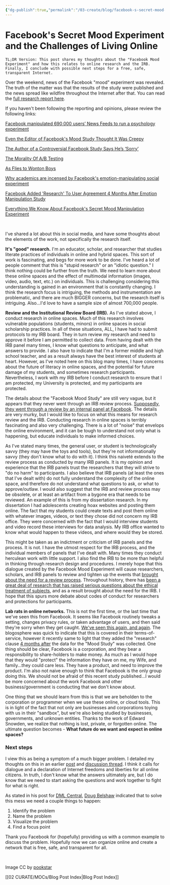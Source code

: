 ```yaml
---
{"dg-publish":true,"permalink":"/03-create/blog/facebook-s-secret-mood-experiment-and-the-challenges-of-living-online/","title":"Facebook's Secret Mood Experiment and the Challenges of Living Online","tags":["digital-identity","digital-literacies","privacy","social-media","social-networking"]}
---
```


# Facebook's Secret Mood Experiment and the Challenges of Living Online

```
TL;DR Version: This post shares my thoughts about the "Facebook Mood Experiment" and how this relates to online research and the IRB. Finally, I conclude with possible next steps for a free, safe, transparent Internet.
```

Over the weekend, news of the Facebook "mood" experiment was revealed. The truth of the matter was that the results of the study were published and the news spread like wildfire throughout the Internet after that. You can read the [full research report here](http://m.pnas.org/content/111/24/8788.full).

If you haven't been following the reporting and opinions, please review the following links:

[Facebook manipulated 690,000 users’ News Feeds to run a psychology experiment](http://thenextweb.com/facebook/2014-06-28/facebook-manipulated-690000-users-news-feeds-run-psychology-experiment/)

[Even the Editor of Facebook's Mood Study Thought It Was Creepy](http://m.theatlantic.com/technology/archive/2014/06/even-the-editor-of-facebooks-mood-study-thought-it-was-creepy/373649/)

[The Author of a Controversial Facebook Study Says He’s ‘Sorry’](http://time.com/2939100/facebook-study-emotions-adam-kramer/)

[The Morality Of A/B Testing](http://techcrunch.com/2014-06-29/ethics-in-a-data-driven-world/?ncid=rss)

[As Flies to Wonton Boys](http://laboratorium.net/archive/2014-06-28/as_flies_to_wanton_boys)

[Why academics are incensed by Facebook's emotion-manipulating social experiment](http://www.fastcompany.com/3032523/most-innovative-companies-2014/why-academics-are-incensed-by-facebooks-emotion-manipulating-?partner=rss)

[Facebook Added 'Research' To User Agreement 4 Months After Emotion Manipulation Study](http://www.forbes.com/sites/kashmirhill/2014-06-30/facebook-only-got-permission-to-do-research-on-users-after-emotion-manipulation-study/)

[Everything We Know About Facebook's Secret Mood Manipulation Experiment](http://www.theatlantic.com/technology/archive/2014/06/everything-we-know-about-facebooks-secret-mood-manipulation-experiment/373648/)

 

I've shared a lot about this in social media, and have some thoughts about the elements of the work, not specifically the research itself.

**It's "good" research.** I'm an educator, scholar, and researcher that studies literate practices of individuals in online and hybrid spaces. This sort of work is fascinating, and begs for more work to be done. I've heard a lot of people comment that this is "stupid research" or an "idiotic question." I think nothing could be further from the truth. We need to learn more about these online spaces and the effect of multimodal information (images, video, audio, text, etc.) on individuals. This is challenging considering this understanding is gained in an environment that is constantly changing. I think the research focus is intriguing, the methods and instrumentation are problematic, and there are much BIGGER concerns, but the research itself is intriguing. Also...I'd love to have a sample size of almost 700,000 people.

**Review and the Institutional Review Board (IRB).** As I've stated above, I conduct research in online spaces. Much of this research involves vulnerable populations (students, minors) in online spaces in social scholarship practices. In all of these situations, ALL, I have had to submit protocols to my IRB board. They in turn review my research and need to approve it before I am permitted to collect data. From having dealt with the IRB panel many times, I know what questions to anticipate, and what answers to provide. I also have to indicate that I'm a former middle and high school teacher, and as a result always have the best interest of students at heart. However, as I've noted here on this blog many times, I have concerns about the future of literacy in online spaces, and the potential for future damage of my students, and sometimes research participants. Nevertheless, I work with my IRB before I conduct research to ensure that I am protected, my University is protected, and my participants are protected.

The details about the "Facebook Mood Study" are still very vague, but it appears that they never went through an IRB review process. [Supposedly, they went through a review by an internal panel at Facebook](http://www.theatlantic.com/technology/archive/2014/06/everything-we-know-about-facebooks-secret-mood-manipulation-experiment/373648/). The details are very murky, but I would like to focus on what this means for research review and the IRB. Conducting research in online spaces is terribly fascinating and also very challenging. There is a lot of "noise" that envelops the online environment, and it can be tough to understand not only what is happening, but educate individuals to make informed choices.

As I've stated many times, the general user, or student is technologically savvy (they may have the toys and tools), but they're not informationally savvy (they don't know what to do with it). I think this naiveté extends to the review process as conducted by many IRB panels. It is my opinion and experience that the IRB panels trust the researchers that they will strive to "do no harm" to participants. I also believe that IRB panels (at least the ones that I've dealt with) do not fully understand the complexity of the online space, and therefore do not understand what questions to ask, or what to approve/outlaw. I would also suggest that the IRB and review process may be obsolete, or at least an artifact from a bygone era that needs to be reviewed. An example of this is from my dissertation research. In my dissertation I had adolescents creating hoax websites and posting them online. The fact that my students could create texts and post them online with whatever images, videos, or text they chose did not concern my IRB office. They were concerned with the fact that I would interview students and video record these interviews for data analysis. My IRB office wanted to know what would happen to these videos, and where would they be stored.

This might be taken as an indictment or criticism of IRB panels and the process. It is not. I have the utmost respect for the IRB process, and the individual members of panels that I've dealt with. Many times they conduct herculean work with little support. I also find the IRB to be more than helpful in thinking through research design and procedures. I merely hope that this dialogue created by the Facebook Mood Experiment will cause researchers, scholars, and IRB panels to review and tighten up the events that [brought about the need for a review process](http://www.hhs.gov/ohrp/archive/irb/irb_introduction.htm). Throughout history, there has [been a great deal of research that has raised serious questions about the ethical treatment of subjects](http://www.iupui.edu/~histwhs/G504.dir/irbhist.html), and as a result brought about the need for the IRB. I hope that this spurs more debate about codes of conduct for researchers and protections for participants.

**Lab rats in online networks.** This is not the first time, or the last time that we've seen this from Facebook. It seems like Facebook routinely tweaks a setting, changes privacy rules, or taken advantage of users, and then said they're sorry when they get caught. [We've seen this again, and again](http://bits.blogs.nytimes.com/2014-06-30/facebook-says-its-sorry-weve-heard-that-before/?_php=true&_type=blogs&_r=0). The blogosphere was quick to indicate that this is covered in their terms-of-service, however it recently same to light that they added the "research" clause [4 months after](http://www.forbes.com/sites/kashmirhill/2014-06-30/facebook-only-got-permission-to-do-research-on-users-after-emotion-manipulation-study/) the data for the "Mood Study" was collected. One thing should be clear, Facebook is a corporation, and they bear a responsibility to share-holders to make money. As much as I would hope that they would "protect" the information they have on me, my Wife, and family...they could care less. They have a product, and need to improve the product. I'm also not naive enough to think that Facebook is the only group doing this. We should not be afraid of this recent study published...I would be more concerned about the work Facebook and other business/government is conducting that we don't know about.

One thing that we should learn from this is that we are beholden to the corporation or programmer when we use these online, or cloud tools. This is in light of the fact that not only are businesses and corporations toying with us in their "sandbox", but we're also being studied by businesses, governments, and unknown entities. Thanks to the work of Edward Snowden, we realize that nothing is lost, private, or forgotten online. The ultimate question becomes - **What future do we want and expect in online spaces?**

### Next steps

I view this as being a symptom of a much bigger problem. I detailed my thoughts on this in an earlier [post](http://wiobyrne.com/safety-identity-and-literacy-in-online-spaces/) and [discussion thread](https://groups.google.com/forum/#!topic/ba-digweb-literacy/yNtk8Txkpu4). I think it calls for dialogue and a declaration of Internet freedoms and liberties for all online citizens. In truth, I don't know what the answers ultimately are, but I do know that we need to start asking the questions and work together to fight for what is right.

As stated in his post for [DML Central](http://dmlcentral.net/blog/doug-belshaw/reclaiming-web-next-generation), [Doug Belshaw](https://twitter.com/dajbelshaw) indicated that to solve this mess we need a couple things to happen:

1. Identify the problem
2. Name the problem
3. Visualize the problem
4. Find a focus point

Thank you Facebook for (hopefully) providing us with a common example to discuss the problem. Hopefully now we can organize online and create a network that is free, safe, and transparent for all.

 

Image CC by [pookstar](http://pookstar.deviantart.com/art/Fedora-Neon-Graffiti-89584166)

[[02 CURATE/MOCs/Blog Post Index\|Blog Post Index]]